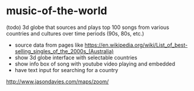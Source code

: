 # music-of-the-world
(todo) 3d globe that sources and plays top 100 songs from various countries and cultures over time periods (90s, 80s, etc.)

 - source data from pages like https://en.wikipedia.org/wiki/List_of_best-selling_singles_of_the_2000s_(Australia)
 - show 3d globe interface with selectable countries
 - show info box of song with youtube video playing and embedded
 - have text input for searching for a country


http://www.jasondavies.com/maps/zoom/
